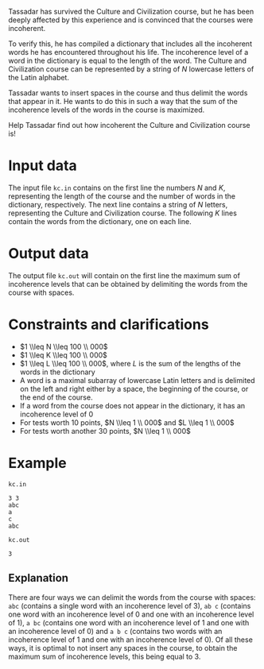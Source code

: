 Tassadar has survived the Culture and Civilization course, but he has been deeply affected by this experience and is convinced that the courses were incoherent.

To verify this, he has compiled a dictionary that includes all the incoherent words he has encountered throughout his life. The incoherence level of a word in the dictionary is equal to the length of the word. The Culture and Civilization course can be represented by a string of $N$ lowercase letters of the Latin alphabet.

Tassadar wants to insert spaces in the course and thus delimit the words that appear in it. He wants to do this in such a way that the sum of the incoherence levels of the words in the course is maximized.

Help Tassadar find out how incoherent the Culture and Civilization course is!

# Input data

The input file `kc.in` contains on the first line the numbers $N$ and $K$, representing the length of the course and the number of words in the dictionary, respectively. The next line contains a string of $N$ letters, representing the Culture and Civilization course. The following $K$ lines contain the words from the dictionary, one on each line.

# Output data

The output file `kc.out` will contain on the first line the maximum sum of incoherence levels that can be obtained by delimiting the words from the course with spaces.

# Constraints and clarifications

* $1 \\leq N \\leq 100 \\ 000$
* $1 \\leq K \\leq 100 \\ 000$
* $1 \\leq L \\leq 100 \\ 000$, where $L$ is the sum of the lengths of the words in the dictionary
* A word is a maximal subarray of lowercase Latin letters and is delimited on the left and right either by a space, the beginning of the course, or the end of the course.
* If a word from the course does not appear in the dictionary, it has an incoherence level of $0$
* For tests worth 10 points, $N \\leq 1 \\ 000$ and $L \\leq 1 \\ 000$
* For tests worth another 30 points, $N \\leq 1 \\ 000$

# Example

`kc.in`
```
3 3
abc
a
c
abc
```

`kc.out`
```
3
```

## Explanation

There are four ways we can delimit the words from the course with spaces: `abc` (contains a single word with an incoherence level of $3$), `ab c` (contains one word with an incoherence level of $0$ and one with an incoherence level of $1$), `a bc` (contains one word with an incoherence level of $1$ and one with an incoherence level of $0$) and `a b c` (contains two words with an incoherence level of $1$ and one with an incoherence level of $0$). Of all these ways, it is optimal to not insert any spaces in the course, to obtain the maximum sum of incoherence levels, this being equal to $3$.